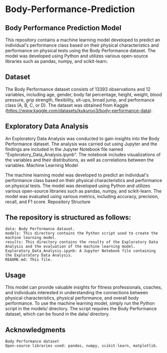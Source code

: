 # Body-Performance-Prediction

## Body Performance Prediction Model

This repository contains a machine learning model developed to predict an individual's performance class based on their physical characteristics and performance on physical tests using the Body Performance dataset. The model was developed using Python and utilizes various open-source libraries such as pandas, numpy, and scikit-learn.


## Dataset

The Body Performance dataset consists of 13393 observations and 12 variables, including age, gender, body fat percentage, height, weight, blood pressure, grip strength, flexibility, sit-ups, broad jump, and performance class (A, B, C, or D). The dataset was obtained from Kaggle (https://www.kaggle.com/datasets/kukuroo3/body-performance-data).


## Exploratory Data Analysis

An Exploratory Data Analysis was conducted to gain insights into the Body Performance dataset. The analysis was carried out using Jupyter and the findings are included in the Jupyter Notebook file named "Exploratory_Data_Analysis.ipynb". The notebook includes visualizations of the variables and their distributions, as well as correlations between the variables.
Machine Learning Model

The machine learning model was developed to predict an individual's performance class based on their physical characteristics and performance on physical tests. The model was developed using Python and utilizes various open-source libraries such as pandas, numpy, and scikit-learn. The model was evaluated using various metrics, including accuracy, precision, recall, and F1 score.
Repository Structure


## The repository is structured as follows:

    data: Body Performance dataset.
    models: This directory contains the Python script used to create the machine learning model.
    results: This directory contains the results of the Exploratory Data Analysis and the evaluation of the machine learning model.
    Exploratory_Data_Analysis.ipynb: A Jupyter Notebook file containing the Exploratory Data Analysis.
    README.md: This file.


## Usage

This model can provide valuable insights for fitness professionals, coaches, and individuals interested in understanding the connections between physical characteristics, physical performance, and overall body performance.
To use the machine learning model, simply run the Python script in the models/ directory. The script requires the Body Performance dataset, which can be found in the data/ directory.


## Acknowledgments

    Body Performance dataset
    Open-source libraries used: pandas, numpy, scikit-learn, matplotlib.
